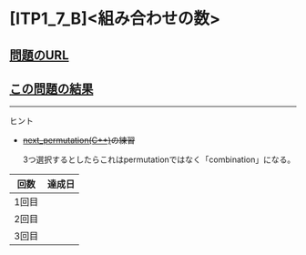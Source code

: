 # \[ITP1_7_B\]\<組み合わせの数\>

## [問題のURL](https://onlinejudge.u-aizu.ac.jp/problems/ITP1_7_B)

## [この問題の結果](https://onlinejudge.u-aizu.ac.jp/solutions/problem/ITP1_7_B)

---

ヒント

* ~~[next_permutation(C++)](https://cpprefjp.github.io/reference/algorithm/next_permutation.html)の練習~~
    
    3つ選択するとしたらこれはpermutationではなく「combination」になる。



| 回数 | 達成日 |
| --- | ----- |
| 1回目 |  |
| 2回目 |  |
| 3回目 |  |